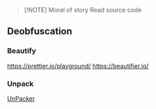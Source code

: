 
> [!NOTE] Moral of story
> Read source code

## Deobfuscation
### Beautify
https://prettier.io/playground/
https://beautifier.io/

### Unpack
[UnPacker](https://matthewfl.com/unPacker.html)
